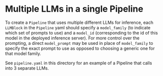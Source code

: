 # Multiple LLMs in a single Pipeline

To create a `Pipeline` that uses multiple different LLMs for inference, each `LLMBlock` in the `Pipeline` yaml should specify a `model_family` (to indicate which set of prompts to use) and a `model_id` (corresponding to the id of this model in the deployed inference server). For more control over the prompting, a direct `model_prompt` may be used in place of `model_family` to specify the exact prompt to use as opposed to choosing a generic one for that model family.

See `pipeline.yaml` in this directory for an example of a Pipeline that calls into 3 separate LLMs.
